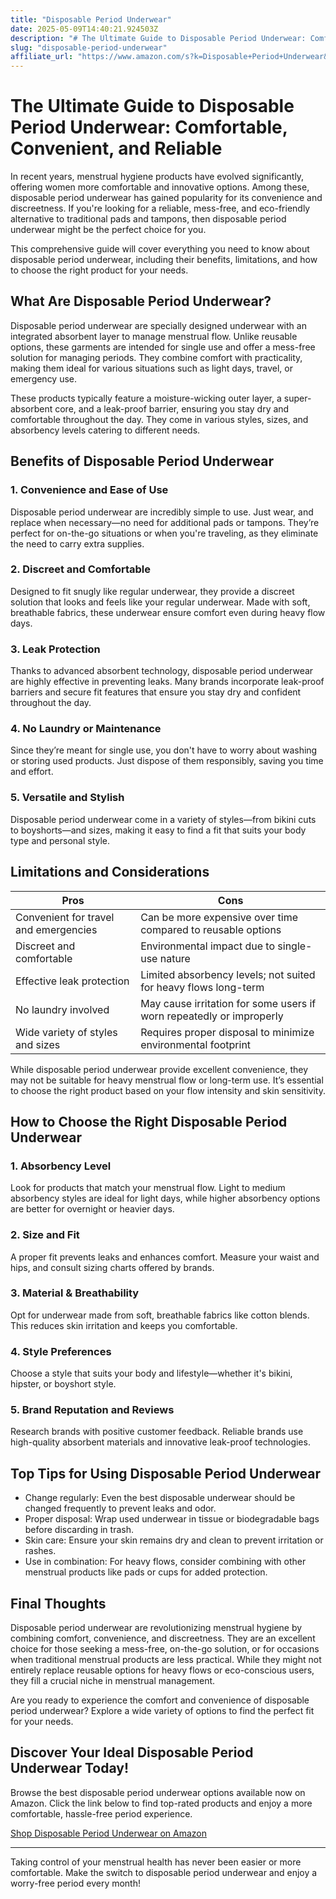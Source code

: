 ```yaml
---
title: "Disposable Period Underwear"
date: 2025-05-09T14:40:21.924503Z
description: "# The Ultimate Guide to Disposable Period Underwear: Comfortable, Convenient, and Reliable..."
slug: "disposable-period-underwear"
affiliate_url: "https://www.amazon.com/s?k=Disposable+Period+Underwear&linkCode=ll2&tag=alrimweb-20&linkId=962a266b787d542ab04ab490b34de0ce&language=en_US&ref_=as_li_ss_tl"
---
```

# The Ultimate Guide to Disposable Period Underwear: Comfortable, Convenient, and Reliable

In recent years, menstrual hygiene products have evolved significantly, offering women more comfortable and innovative options. Among these, disposable period underwear has gained popularity for its convenience and discreetness. If you're looking for a reliable, mess-free, and eco-friendly alternative to traditional pads and tampons, then disposable period underwear might be the perfect choice for you.

This comprehensive guide will cover everything you need to know about disposable period underwear, including their benefits, limitations, and how to choose the right product for your needs.

## What Are Disposable Period Underwear?

Disposable period underwear are specially designed underwear with an integrated absorbent layer to manage menstrual flow. Unlike reusable options, these garments are intended for single use and offer a mess-free solution for managing periods. They combine comfort with practicality, making them ideal for various situations such as light days, travel, or emergency use.

These products typically feature a moisture-wicking outer layer, a super-absorbent core, and a leak-proof barrier, ensuring you stay dry and comfortable throughout the day. They come in various styles, sizes, and absorbency levels catering to different needs.

## Benefits of Disposable Period Underwear

### 1. Convenience and Ease of Use

Disposable period underwear are incredibly simple to use. Just wear, and replace when necessary—no need for additional pads or tampons. They’re perfect for on-the-go situations or when you're traveling, as they eliminate the need to carry extra supplies.

### 2. Discreet and Comfortable

Designed to fit snugly like regular underwear, they provide a discreet solution that looks and feels like your regular underwear. Made with soft, breathable fabrics, these underwear ensure comfort even during heavy flow days.

### 3. Leak Protection

Thanks to advanced absorbent technology, disposable period underwear are highly effective in preventing leaks. Many brands incorporate leak-proof barriers and secure fit features that ensure you stay dry and confident throughout the day.

### 4. No Laundry or Maintenance

Since they’re meant for single use, you don't have to worry about washing or storing used products. Just dispose of them responsibly, saving you time and effort.

### 5. Versatile and Stylish

Disposable period underwear come in a variety of styles—from bikini cuts to boyshorts—and sizes, making it easy to find a fit that suits your body type and personal style.

## Limitations and Considerations

| Pros                        | Cons                             |
|------------------------------|----------------------------------|
| Convenient for travel and emergencies | Can be more expensive over time compared to reusable options |
| Discreet and comfortable   | Environmental impact due to single-use nature |
| Effective leak protection  | Limited absorbency levels; not suited for heavy flows long-term |
| No laundry involved        | May cause irritation for some users if worn repeatedly or improperly |
| Wide variety of styles and sizes | Requires proper disposal to minimize environmental footprint |

While disposable period underwear provide excellent convenience, they may not be suitable for heavy menstrual flow or long-term use. It’s essential to choose the right product based on your flow intensity and skin sensitivity.

## How to Choose the Right Disposable Period Underwear

### 1. Absorbency Level

Look for products that match your menstrual flow. Light to medium absorbency styles are ideal for light days, while higher absorbency options are better for overnight or heavier days.

### 2. Size and Fit

A proper fit prevents leaks and enhances comfort. Measure your waist and hips, and consult sizing charts offered by brands.

### 3. Material & Breathability

Opt for underwear made from soft, breathable fabrics like cotton blends. This reduces skin irritation and keeps you comfortable.

### 4. Style Preferences

Choose a style that suits your body and lifestyle—whether it's bikini, hipster, or boyshort style.

### 5. Brand Reputation and Reviews

Research brands with positive customer feedback. Reliable brands use high-quality absorbent materials and innovative leak-proof technologies.

## Top Tips for Using Disposable Period Underwear

- Change regularly: Even the best disposable underwear should be changed frequently to prevent leaks and odor.
- Proper disposal: Wrap used underwear in tissue or biodegradable bags before discarding in trash.
- Skin care: Ensure your skin remains dry and clean to prevent irritation or rashes.
- Use in combination: For heavy flows, consider combining with other menstrual products like pads or cups for added protection.

## Final Thoughts

Disposable period underwear are revolutionizing menstrual hygiene by combining comfort, convenience, and discreetness. They are an excellent choice for those seeking a mess-free, on-the-go solution, or for occasions when traditional menstrual products are less practical. While they might not entirely replace reusable options for heavy flows or eco-conscious users, they fill a crucial niche in menstrual management.

Are you ready to experience the comfort and convenience of disposable period underwear? Explore a wide variety of options to find the perfect fit for your needs.

## Discover Your Ideal Disposable Period Underwear Today!

Browse the best disposable period underwear options available now on Amazon. Click the link below to find top-rated products and enjoy a more comfortable, hassle-free period experience.

[Shop Disposable Period Underwear on Amazon](https://www.amazon.com/s?k=Disposable+Period+Underwear&linkCode=ll2&tag=alrimweb-20&linkId=962a266b787d542ab04ab490b34de0ce&language=en_US&ref_=as_li_ss_tl)

---

Taking control of your menstrual health has never been easier or more comfortable. Make the switch to disposable period underwear and enjoy a worry-free period every month!